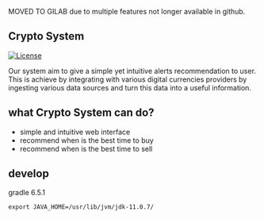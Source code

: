 MOVED TO GILAB due to multiple features not longer available in github.

## Crypto System

[![License](https://img.shields.io/badge/License-Apache%202.0-blue.svg)](https://opensource.org/licenses/Apache-2.0)

Our system aim to give a simple yet intuitive alerts recommendation to user.
This is achieve by integrating with various digital currencies providers by
ingesting various data sources and turn this data into a useful information.


## what Crypto System can do?
* simple and intuitive web interface
* recommend when is the best time to buy
* recommend when is the best time to sell

## develop
gradle 6.5.1
```
export JAVA_HOME=/usr/lib/jvm/jdk-11.0.7/
```
